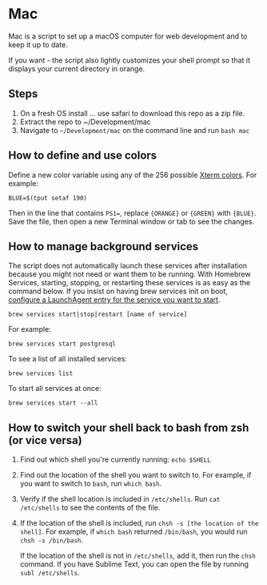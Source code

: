 # Mac

Mac is a script to set up a macOS computer for web development and to keep
it up to date.

If you want - the script also lightly customizes your shell prompt so that it displays your
current directory in orange.

## Steps

1. On a fresh OS install ... use safari to download this repo as a zip file.
2. Extract the repo to ~/Development/mac
3. Navigate to `~/Development/mac` on the command line and run `bash mac`

## How to define and use colors

Define a new color variable using any of the 256 possible [Xterm colors](http://upload.wikimedia.org/wikipedia/commons/9/95/Xterm_color_chart.png). For example:

```
BLUE=$(tput setaf 190)
```

Then in the line that contains `PS1=`, replace `{ORANGE}` or `{GREEN}` with
`{BLUE}`. Save the file, then open a new Terminal window or tab to see the changes.

## How to manage background services

The script does not automatically launch these services after installation
because you might not need or want them to be running. With Homebrew Services,
starting, stopping, or restarting these services is as easy as the command below. If you insist on having brew services init on boot, [configure a LaunchAgent entry for the service you want to start](https://stackoverflow.com/questions/8014500/macosx-autostart-mysql-on-boot).

```
brew services start|stop|restart [name of service]
```

For example:

```
brew services start postgresql
```

To see a list of all installed services:

```
brew services list
```

To start all services at once:

```
brew services start --all
```

## How to switch your shell back to bash from zsh (or vice versa)

1. Find out which shell you're currently running: `echo $SHELL`
2. Find out the location of the shell you want to switch to. For example, if
   you want to switch to `bash`, run `which bash`.
3. Verify if the shell location is included in `/etc/shells`.
   Run `cat /etc/shells` to see the contents of the file.
4. If the location of the shell is included, run `chsh -s [the location of the shell]`.
   For example, if `which bash` returned `/bin/bash`, you would run `chsh -s /bin/bash`.

   If the location of the shell is not in `/etc/shells`, add it, then run the `chsh` command.
   If you have Sublime Text, you can open the file by running `subl /etc/shells`.

